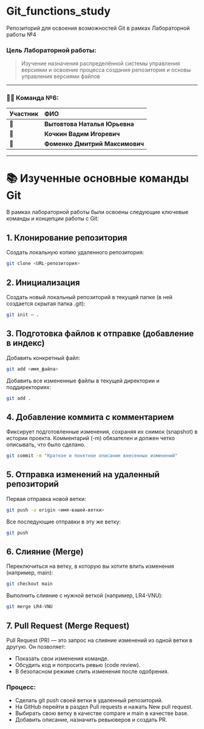 # Git_functions_study

Репозиторий для освоения возможностей Git в рамках Лабораторной работы №4

### **Цель Лабораторной работы:** 
> Изучение назначения распределённой системы управления версиями и освоение процесса создания репозитория и основы управления версиями файлов

---

### **👨‍💻 Команда №6:**

| Участник | ФИО |
| :--- | :--- |
| 👤 | **Вытовтова Наталья Юрьевна** |
| 👤 | **Кочкин Вадим Игоревич** |
| 👤 | **Фоменко Дмитрий Максимович** |

---

# 📚 Изученные основные команды Git

В рамках лабораторной работы были освоены следующие ключевые команды и концепции работы с Git:

## 1. Клонирование репозитория
Создать локальную копию удаленного репозитория:
```bash
git clone <URL-репозитория>
```

## 2. Инициализация
Создать новый локальный репозиторий в текущей папке (в ней создается скрытая папка .git):
```bash
git init – .
```

## 3. Подготовка файлов к отправке (добавление в индекс)
Добавить конкретный файл:
```bash
git add <имя_файла>
``` 
Добавить все измененные файлы в текущей директории и поддиректориях:
```bash
git add .
```

## 4. Добавление коммита с комментарием
Фиксирует подготовленные изменения, сохраняя их снимок (snapshot) в истории проекта. Комментарий (-m) обязателен и должен четко описывать, что было сделано.
```bash
git commit -m "Краткое и понятное описание внесенных изменений"
```

## 5. Отправка изменений на удаленный репозиторий
Первая отправка новой ветки:
```bash
git push -u origin <имя-вашей-ветки>
```
Все последующие отправки в эту же ветку:
```bash
git push
```

## 6. Слияние (Merge)
Переключиться на ветку, в которую вы хотите влить изменения (например, main):
```bash
git checkout main
```
Выполнить слияние с нужной веткой (например, LR4-VNU):
```bash
git merge LR4-VNU
```

## 7. Pull Request (Merge Request)
Pull Request (PR) — это запрос на слияние изменений из одной ветки в другую. Он позволяет:
- Показать свои изменения команде.
- Обсудить код и попросить ревью (code review).
- В безопасном режиме слить изменения после одобрения.
### Процесс:
-	Сделать git push своей ветки в удаленный репозиторий.
-	На GitHub перейти в раздел Pull requests и нажать New pull request.
-	Выбирать свою ветку в качестве compare и main в качестве base.
-	Добавить описание, назначить ревьюверов и создать PR.


